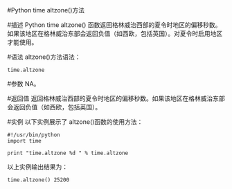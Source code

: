 #Python time altzone()方法

#描述
Python time altzone() 函数返回格林威治西部的夏令时地区的偏移秒数。如果该地区在格林威治东部会返回负值（如西欧，包括英国）。对夏令时启用地区才能使用。

#语法
altzone()方法语法：

```
time.altzone
```

#参数
NA。

#返回值
返回格林威治西部的夏令时地区的偏移秒数。如果该地区在格林威治东部会返回负值（如西欧，包括英国）。

#实例
以下实例展示了 altzone()函数的使用方法：

```
#!/usr/bin/python
import time

print "time.altzone %d " % time.altzone
```

以上实例输出结果为：

```
time.altzone() 25200
```